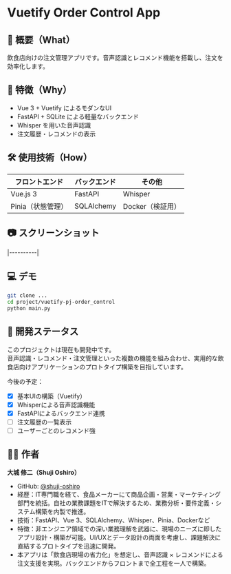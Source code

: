 # Vuetify Order Control App

## 🎯 概要（What）

飲食店向けの注文管理アプリです。音声認識とレコメンド機能を搭載し、注文を効率化します。

## 🚀 特徴（Why）

- Vue 3 + Vuetify によるモダンなUI
- FastAPI + SQLite による軽量なバックエンド
- Whisper を用いた音声認識
- 注文履歴・レコメンドの表示

## 🛠 使用技術（How）

| フロントエンド | バックエンド | その他 |
|----------------|--------------|--------|
| Vue.js 3       | FastAPI      | Whisper |
| Pinia（状態管理） | SQLAlchemy | Docker（検証用） |

## 📷 スクリーンショット

|----------|

## 💻 デモ

```bash
git clone ...
cd project/vuetify-pj-order_control
python main.py

```

## 🚧 開発ステータス

このプロジェクトは現在も開発中です。  
音声認識・レコメンド・注文管理といった複数の機能を組み合わせ、実用的な飲食店向けアプリケーションのプロトタイプ構築を目指しています。

今後の予定：
- [x] 基本UIの構築（Vuetify）
- [x] Whisperによる音声認識機能
- [x] FastAPIによるバックエンド連携
- [ ] 注文履歴の一覧表示
- [ ] ユーザーごとのレコメンド強

## 👨‍💻 作者

**大城 修二（Shuji Oshiro）**  
- GitHub: [@shuji-oshiro](https://github.com/shuji-oshiro)  
- 経歴：IT専門職を経て、食品メーカーにて商品企画・営業・マーケティング部門を統括。自社の業務課題をITで解決するため、業務分析・要件定義・システム構築を内製で推進。  
- 技術：FastAPI、Vue 3、SQLAlchemy、Whisper、Pinia、Dockerなど  
- 特徴：非エンジニア領域での深い業務理解を武器に、現場のニーズに即したアプリ設計・構築が可能。UI/UXとデータ設計の両面を考慮し、課題解決に直結するプロトタイプを迅速に開発。  
- 本アプリは「飲食店現場の省力化」を想定し、音声認識 × レコメンドによる注文支援を実現。バックエンドからフロントまで全工程を一人で構築。
